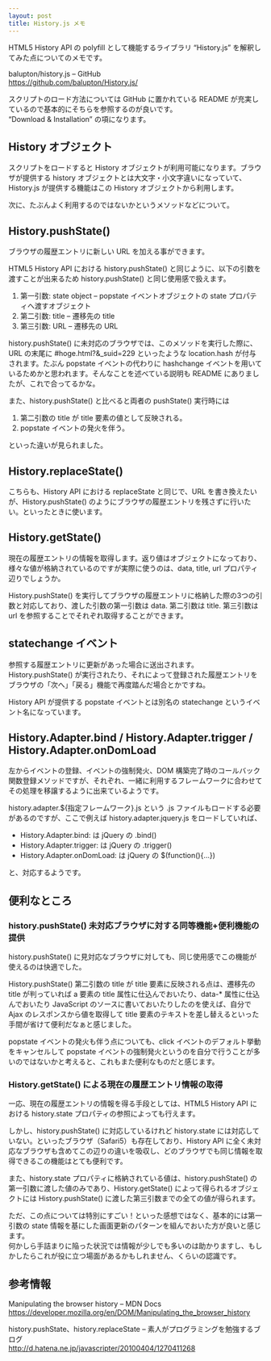```yaml
---
layout: post
title: History.js メモ
---
```

HTML5 History API の polyfill として機能するライブラリ &#8220;History.js&#8221; を解釈してみた点についてのメモです。

balupton/history.js &#8211; GitHub  
<https://github.com/balupton/History.js/>

スクリプトのロード方法については GitHub に置かれている README が充実しているので基本的にそちらを参照するのが良いです。  
&#8220;Download &#038; Installation&#8221; の項になります。

## History オブジェクト

スクリプトをロードすると History オブジェクトが利用可能になります。ブラウザが提供する history オブジェクトとは大文字・小文字違いになっていて、History.js が提供する機能はこの History オブジェクトから利用します。

次に、たぶんよく利用するのではないかというメソッドなどについて。

## History.pushState()

ブラウザの履歴エントリに新しい URL を加える事ができます。

HTML5 History API における history.pushState() と同じように、以下の引数を渡すことが出来るため history.pushState() と同じ使用感で扱えます。

1. 第一引数: state object &#8211; popstate イベントオブジェクトの state プロパティへ渡すオブジェクト
2. 第二引数: title &#8211; 遷移先の title
3. 第三引数: URL &#8211; 遷移先の URL

history.pushState() に未対応のブラウザでは、このメソッドを実行した際に、URL の末尾に #hoge.html?&#038;\_suid=229 といったような location.hash が付与されます。たぶん popstate イベントの代わりに hashchange イベントを用いているためかと思われます。そんなことを述べている説明も README にありましたが、これで合ってるかな。

また、history.pushState() と比べると両者の pushState() 実行時には

1. 第二引数の title が title 要素の値として反映される。
2. popstate イベントの発火を伴う。

といった違いが見られました。

## History.replaceState()

こちらも、History API における replaceState と同じで、URL を書き換えたいが、History.pushState() のようにブラウザの履歴エントリを残さずに行いたい。といったときに使います。

## History.getState()

現在の履歴エントリの情報を取得します。返り値はオブジェクトになっており、様々な値が格納されているのですが実際に使うのは、data, title, url プロパティ辺りでしょうか。

History.pushState() を実行してブラウザの履歴エントリに格納した際の3つの引数と対応しており、渡した引数の第一引数は data. 第二引数は title. 第三引数は url を参照することでそれぞれ取得することができます。

## statechange イベント

参照する履歴エントリに更新があった場合に送出されます。History.pushState() が実行されたり、それによって登録された履歴エントリをブラウザの「次へ」「戻る」機能で再度踏んだ場合とかですね。

History API が提供する popstate イベントとは別名の statechange というイベント名になっています。

## History.Adapter.bind / History.Adapter.trigger / History.Adapter.onDomLoad

左からイベントの登録、イベントの強制発火、DOM 構築完了時のコールバック関数登録メソッドですが、それぞれ、一緒に利用するフレームワークに合わせてその処理を移譲するように出来ているようです。

history.adapter.${指定フレームワーク}.js という .js ファイルもロードする必要があるのですが、ここで例えば history.adapter.jquery.js をロードしていれば、

- History.Adapter.bind: は jQuery の .bind()
- History.Adapter.trigger: は jQuery の .trigger()
- History.Adapter.onDomLoad: は jQuery の $(function(){&#8230;})

と、対応するようです。

## 便利なところ

### history.pushState() 未対応ブラウザに対する同等機能+便利機能の提供

history.pushState() に見対応なブラウザに対しても、同じ使用感でこの機能が使えるのは快適でした。

History.pushState() 第二引数の title が title 要素に反映される点は、遷移先の title が判っていれば a 要素の title 属性に仕込んでおいたり、data-\* 属性に仕込んでおいたり JavaScript のソースに書いておいたりしたのを使えば、自分で Ajax のレスポンスから値を取得して title 要素のテキストを差し替えるといった手間が省けて便利だなぁと感じました。

popstate イベントの発火も伴う点についても、click イベントのデフォルト挙動をキャンセルして popstate イベントの強制発火というのを自分で行うことが多いのではないかと考えると、これもまた便利なものだと感じます。

### History.getState() による現在の履歴エントリ情報の取得

一応、現在の履歴エントリの情報を得る手段としては、HTML5 History API における history.state プロパティの参照によっても行えます。

しかし、history.pushState() に対応しているけれど history.state には対応していない。といったブラウザ（Safari5）も存在しており、History API に全く未対応なブラウザも含めてこの辺りの違いを吸収し、どのブラウザでも同じ情報を取得できるこの機能はとても便利です。

また、history.state プロパティに格納されている値は、history.pushState() の第一引数に渡した値のみであり、History.getState() によって得られるオブジェクトには History.pushState() に渡した第三引数までの全ての値が得られます。

ただ、この点については特別にすごい！といった感想ではなく、基本的には第一引数の state 情報を基にした画面更新のパターンを組んでおいた方が良いと感じます。<br />何かしら手詰まりに陥った状況では情報が少しでも多いのは助かりますし、もしかしたらこれが役に立つ場面があるかもしれません、くらいの認識です。

## 参考情報

Manipulating the browser history &#8211; MDN Docs  
<https://developer.mozilla.org/en/DOM/Manipulating_the_browser_history>

history.pushState、history.replaceState &#8211; 素人がプログラミングを勉強するブログ  
<http://d.hatena.ne.jp/javascripter/20100404/1270411268>
